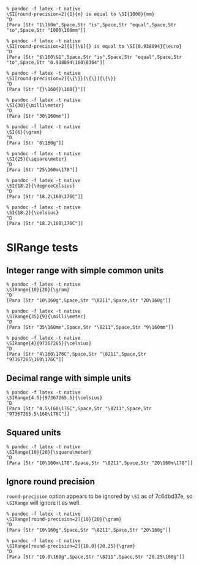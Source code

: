 ```
% pandoc -f latex -t native
\SI[round-precision=2]{1}{m} is equal to \SI{1000}{mm}
^D
[Para [Str "1\160m",Space,Str "is",Space,Str "equal",Space,Str "to",Space,Str "1000\160mm"]]
```

```
% pandoc -f latex -t native
\SI[round-precision=2]{1}[\$]{} is equal to \SI{0.938094}{\euro}
^D
[Para [Str "$\160\&1",Space,Str "is",Space,Str "equal",Space,Str "to",Space,Str "0.938094\160\8364"]]
```


```
% pandoc -f latex -t native
\SI[round-precision=2]{\{\}}[\{\}]{\{\}}
^D
[Para [Str "{}\160{}\160{}"]]
```

```
% pandoc -f latex -t native
\SI{30}{\milli\meter}
^D
[Para [Str "30\160mm"]]
```

```
% pandoc -f latex -t native
\SI{6}{\gram}
^D
[Para [Str "6\160g"]]
```

```
% pandoc -f latex -t native
\SI{25}{\square\meter}
^D
[Para [Str "25\160m\178"]]
```

```
% pandoc -f latex -t native
\SI{18.2}{\degreeCelsius}
^D
[Para [Str "18.2\160\176C"]]
```

```
% pandoc -f latex -t native
\SI{18.2}{\celsius}
^D
[Para [Str "18.2\160\176C"]]
```

# SIRange tests

## Integer range with simple common units

```
% pandoc -f latex -t native
\SIRange{10}{20}{\gram}
^D
[Para [Str "10\160g",Space,Str "\8211",Space,Str "20\160g"]]
```
```
% pandoc -f latex -t native
\SIRange{35}{9}{\milli\meter}
^D
[Para [Str "35\160mm",Space,Str "\8211",Space,Str "9\160mm"]]
```
```
% pandoc -f latex -t native
\SIRange{4}{97367265}{\celsius}
^D
[Para [Str "4\160\176C",Space,Str "\8211",Space,Str "97367265\160\176C"]]
```

## Decimal range with simple units

```
% pandoc -f latex -t native
\SIRange{4.5}{97367265.5}{\celsius}
^D
[Para [Str "4.5\160\176C",Space,Str "\8211",Space,Str "97367265.5\160\176C"]]
```

## Squared units

```
% pandoc -f latex -t native
\SIRange{10}{20}{\square\meter}
^D
[Para [Str "10\160m\178",Space,Str "\8211",Space,Str "20\160m\178"]]
```

## Ignore round precision

`round-precision` option appears to be ignored by `\SI` as of 7c6dbd37e, so
`\SIRange` will ignore it as well.

```
% pandoc -f latex -t native
\SIRange[round-precision=2]{10}{20}{\gram}
^D
[Para [Str "10\160g",Space,Str "\8211",Space,Str "20\160g"]]
```
```
% pandoc -f latex -t native
\SIRange[round-precision=2]{10.0}{20.25}{\gram}
^D
[Para [Str "10.0\160g",Space,Str "\8211",Space,Str "20.25\160g"]]
```

